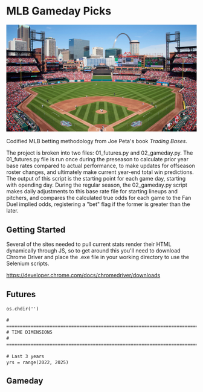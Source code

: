 # MLB Gameday Picks

![image](https://github.com/bradybr/mlb_bet/blob/main/images/busch.jpg?)

Codified MLB betting methodology from Joe Peta's book _Trading Bases_.

The project is broken into two files: 01_futures.py and 02_gameday.py.  The 01_futures.py file is run once during the preseason to calculate prior year base rates compared to actual performance, to make updates for offseason roster changes, and ultimately make current year-end total win predictions.  The output of this script is the starting point for each game day, starting with opending day.  During the regular season, the 02_gameday.py script makes daily adjustments to this base rate file for starting lineups and pitchers, and compares the calculated true odds for each game to the Fan Duel implied odds, registering a "bet" flag if the former is greater than the later.

## Getting Started
Several of the sites needed to pull current stats render their HTML dynamically through JS, so to get around this you'll need to download Chrome Driver and place the .exe file in your working directory to use the Selenium scripts. 

https://developer.chrome.com/docs/chromedriver/downloads


## Futures

```
os.chdir('')
```

```
# =============================================================================
# TIME DIMENSIONS
# =============================================================================

# Last 3 years
yrs = range(2022, 2025)
```

## Gameday

